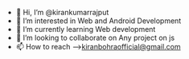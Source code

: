 - 👋 Hi, I’m @kirankumarrajput
- 👀 I’m interested in Web and Android Development 
- 🌱 I’m currently learning Web development 
- 💞️ I’m looking to collaborate on Any project on js
- 📫 How to reach -->kiranbohraofficial@gmail.com

<!---
kirankumarrajput/kirankumarrajput is a ✨ special ✨ repository because its `README.md` (this file) appears on your GitHub profile.
You can click the Preview link to take a look at your changes.
--->
